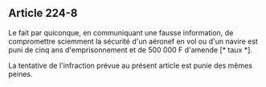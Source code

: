 Article 224-8
----
Le fait par quiconque, en communiquant une fausse information, de compromettre
sciemment la sécurité d'un aéronef en vol ou d'un navire est puni de cinq ans
d'emprisonnement et de 500 000 F d'amende [* taux *].

La tentative de l'infraction prévue au présent article est punie des mêmes
peines.
